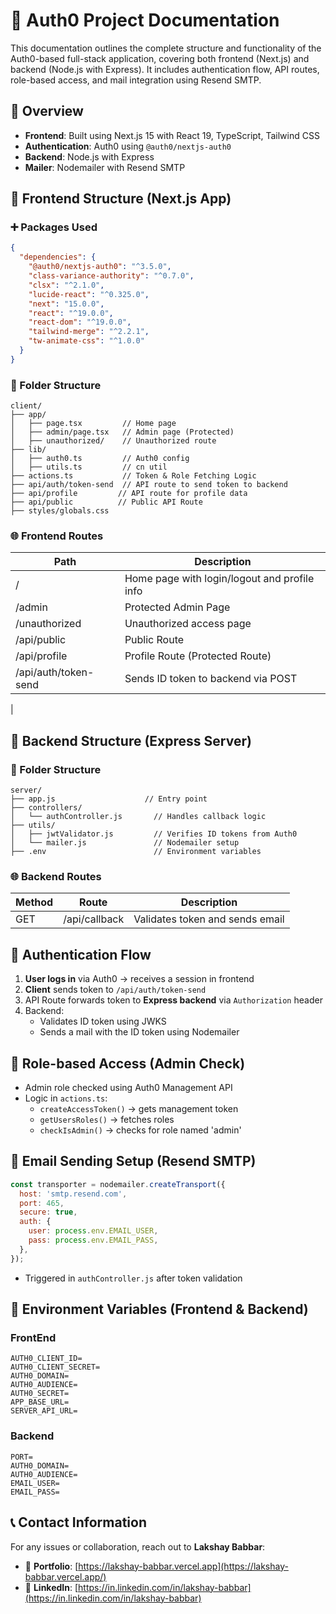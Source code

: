 
# 📘 Auth0 Project Documentation

This documentation outlines the complete structure and functionality of the Auth0-based full-stack application, covering both frontend (Next.js) and backend (Node.js with Express). It includes authentication flow, API routes, role-based access, and mail integration using Resend SMTP.

## 🧠 Overview

-   **Frontend**: Built using Next.js 15 with React 19, TypeScript, Tailwind CSS
-   **Authentication**: Auth0 using `@auth0/nextjs-auth0`
-   **Backend**: Node.js with Express
-   **Mailer**: Nodemailer with Resend SMTP

## 📂 Frontend Structure (Next.js App)

### ➕ Packages Used

```json
{
  "dependencies": {
    "@auth0/nextjs-auth0": "^3.5.0",
    "class-variance-authority": "^0.7.0",
    "clsx": "^2.1.0",
    "lucide-react": "^0.325.0",
    "next": "15.0.0",
    "react": "^19.0.0",
    "react-dom": "^19.0.0",
    "tailwind-merge": "^2.2.1",
    "tw-animate-css": "^1.0.0"
  }
}

```

### 📁 Folder Structure

```
client/
├── app/
│   ├── page.tsx         // Home page
│   ├── admin/page.tsx   // Admin page (Protected)
│   ├── unauthorized/    // Unauthorized route
├── lib/
│   ├── auth0.ts         // Auth0 config
│   ├── utils.ts         // cn util
├── actions.ts           // Token & Role Fetching Logic
├── api/auth/token-send  // API route to send token to backend
├── api/profile  		// API route for profile data
├── api/public  		// Public API Route
├── styles/globals.css

```

### 🌐 Frontend Routes

| Path |Description  |
|--|--|
| / | Home page with login/logout and profile info
| /admin | Protected Admin Page
| /unauthorized |Unauthorized access page
| /api/public | Public Route
| /api/profile | Profile Route (Protected Route)
| /api/auth/token-send | Sends ID token to backend via POST
|

## 🚀 Backend Structure (Express Server)

### 📁 Folder Structure

```
server/
├── app.js                    // Entry point
├── controllers/
│   └── authController.js       // Handles callback logic
├── utils/
│   ├── jwtValidator.js         // Verifies ID tokens from Auth0
│   └── mailer.js               // Nodemailer setup
├── .env                        // Environment variables

```

### 🌐 Backend Routes

| Method |Route  | Description |
|--|--|--|
| GET | /api/callback |Validates token and sends email

## 🔐 Authentication Flow

1.  **User logs in** via Auth0 → receives a session in frontend
2.  **Client** sends token to `/api/auth/token-send`
3.  API Route forwards token to **Express backend** via `Authorization` header
4.  Backend:
    -   Validates ID token using JWKS
    -   Sends a mail with the ID token using Nodemailer

## 👮 Role-based Access (Admin Check)

-   Admin role checked using Auth0 Management API
-   Logic in `actions.ts`:
    -   `createAccessToken()` → gets management token
    -   `getUsersRoles()` → fetches roles
    -   `checkIsAdmin()` → checks for role named 'admin'

## 📧 Email Sending Setup (Resend SMTP)

```javascript
const transporter = nodemailer.createTransport({
  host: 'smtp.resend.com',
  port: 465,
  secure: true,
  auth: {
    user: process.env.EMAIL_USER,
    pass: process.env.EMAIL_PASS,
  },
});

```

-   Triggered in `authController.js` after token validation

## 🔐 Environment Variables (Frontend & Backend)

### FrontEnd
```
AUTH0_CLIENT_ID=
AUTH0_CLIENT_SECRET=
AUTH0_DOMAIN=
AUTH0_AUDIENCE=
AUTH0_SECRET=
APP_BASE_URL=
SERVER_API_URL=
```
### Backend
```
PORT=
AUTH0_DOMAIN=
AUTH0_AUDIENCE=
EMAIL_USER=
EMAIL_PASS=
```

## 📞 Contact Information

For any issues or collaboration, reach out to **Lakshay Babbar**:

-   🔗 **Portfolio**: [https://lakshay-babbar.vercel.app](https://lakshay-babbar.vercel.app/)
-   🔗 **LinkedIn**: [https://in.linkedin.com/in/lakshay-babbar](https://in.linkedin.com/in/lakshay-babbar)